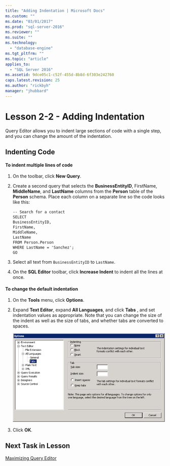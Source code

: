 ```yaml
---
title: "Adding Indentation | Microsoft Docs"
ms.custom: ""
ms.date: "03/01/2017"
ms.prod: "sql-server-2016"
ms.reviewer: ""
ms.suite: ""
ms.technology: 
  - "database-engine"
ms.tgt_pltfrm: ""
ms.topic: "article"
applies_to: 
  - "SQL Server 2016"
ms.assetid: 9dce05c1-c52f-455d-8b8d-6f303e242760
caps.latest.revision: 25
ms.author: "rickbyh"
manager: "jhubbard"
---
```

# Lesson 2-2 - Adding Indentation
Query Editor allows you to indent large sections of code with a single step, and you can change the amount of the indentation.  
  
## Indenting Code  
  
#### To indent multiple lines of code  
  
1.  On the toolbar, click **New Query**.  
  
2.  Create a second query that selects the **BusinessEntityID**, FirstName, **MiddleName**, and **LastName** columns from the **Person** table of the **Person** schema. Place each column on a separate line so the code looks like this:  
  
    ```  
    -- Search for a contact  
    SELECT   
    BusinessEntityID,  
    FirstName,   
    MiddleName,   
    LastName  
    FROM Person.Person  
    WHERE LastName = 'Sanchez';  
    GO  
    ```  
  
3.  Select all text from `BusinessEntityID` to `LastName`.  
  
4.  On the **SQL Editor** toolbar, click **Increase Indent** to indent all the lines at once.  
  
#### To change the default indentation  
  
1.  On the **Tools** menu, click **Options**.  
  
2.  Expand **Text Editor**, expand **All Languages**, and click **Tabs** , and set indentation values as appropriate. Note that you can change the size of the indent as well as the size of tabs, and whether tabs are converted to spaces.  
  
    ![Appearance of the Tabs dialog box](../../../tools/sql-server-management-studio/tutorials/media/tabsdialog.gif "Appearance of the Tabs dialog box")  
  
3.  Click **OK**.  
  
## Next Task in Lesson  
[Maximizing Query Editor](../../../tools/sql-server-management-studio/tutorials/lesson-2-3-maximizing-query-editor.md)  
  
  
  
